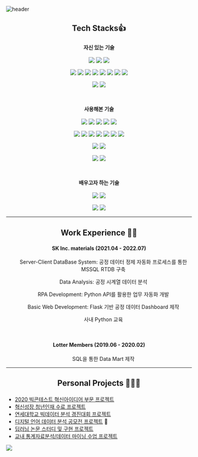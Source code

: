 ![header](https://capsule-render.vercel.app/api?type=waving&color=auto&height=100&section=header&animation=fadeIn&fontAlignY=38&descAlignY=51&descAlign=62)

## <p align="center" font="bold">Tech Stacks👍</p>

<p align="center">
  <b>자신 있는 기술</b>
  <br><br>
<img src="https://img.shields.io/badge/Python-3766AB?style=flat-square&logo=Python&color=red&logoColor=white"/></a>
<img src="https://img.shields.io/badge/R-2171QC?style=flat-square&logo=R&color=red&logoColor=white"/></a>
<img src="https://img.shields.io/badge/Microsoft SQL Server-8166CB?style=flat-square&color=red&logo=Microsoft SQL Server&logoColor=white"/></a>
</p>

<p align="center">
<img src="https://img.shields.io/badge/pandas-2171QC?style=flat-square&color=red&logo=pandas&logoColor=white"/>
<img src="https://img.shields.io/badge/Selenium-2171QC?style=flat-square&color=red&logo=Selenium&logoColor=white"/>
<img src="https://img.shields.io/badge/PySpark-2171QC?style=flat-square&logo=Apache Spark&color=red&logoColor=white"/>
<img src="https://img.shields.io/badge/Plotly-2171QC?style=flat-square&color=red&logo=Plotly&logoColor=white"/></a>
<img src="https://img.shields.io/badge/ScikitLearn-2171QC?style=flat-square&color=red&logo=scikit-learn&logoColor=white"/></a>
<img src="https://img.shields.io/badge/Flask-2171QC?style=flat-square&color=red&logo=Flask&logoColor=white"/></a>
<img src="https://img.shields.io/badge/TensorFlow-2171QC?style=flat-square&color=red&logo=TensorFlow&logoColor=white"/></a>
<img src="https://img.shields.io/badge/Keras-2171QC?style=flat-square&color=red&logo=Keras&logoColor=white"/></a>
</p>

<p align="center">
<img src="https://img.shields.io/badge/Git-2171QC?style=flat-square&color=red&logo=Git&logoColor=white"/></a>
<img src="https://img.shields.io/badge/Visual Studio Code-2171QC?style=flat-square&color=red&logo=Visual Studio Code&logoColor=white"/>
</p>

<br>
<p align="center"> 
  <b>사용해본 기술</b>
  <br><br>
<img src="https://img.shields.io/badge/Java-7201AC?style=flat-square&color=green&logo=Java&logoColor=white"/></a>
<img src="https://img.shields.io/badge/CSharp-8166CB?style=flat-square&color=green&logo=C Sharp&logoColor=white"/></a>
<img src="https://img.shields.io/badge/Scala-8166CB?style=flat-square&color=green&logo=Scala&logoColor=white"/></a>
<img src="https://img.shields.io/badge/MySQL-2171QC?style=flat-square&color=green&logo=MySQL&logoColor=white"/></a>
<img src="https://img.shields.io/badge/MariaDB-2171QC?style=flat-square&color=green&logo=MariaDB&logoColor=white"/></a>
</p>

<p align="center">
<img src="https://img.shields.io/badge/.NET-2171QC?style=flat-square&color=green&logo=.NET&logoColor=white"/></a>   
<img src="https://img.shields.io/badge/Amazon AWS-2171QC?style=flat-square&color=green&logo=Amazon AWS&logoColor=white"/></a>   
<img src="https://img.shields.io/badge/Docker-1811CE?style=flat-square&color=green&logo=Docker&logoColor=white"/></a>
<img src="https://img.shields.io/badge/Kubernetes-1811CE?style=flat-square&color=green&logo=Kubernetes&logoColor=white"/></a>
<img src="https://img.shields.io/badge/Linux-1811CE?style=flat-square&color=green&logo=Linux&logoColor=white"/></a>
<img src="https://img.shields.io/badge/Django-1811CE?style=flat-square&color=green&logo=Django&logoColor=white"/></a>
<img src="https://img.shields.io/badge/Redis-1811CE?style=flat-square&color=green&logo=Redis&logoColor=white"/></a>
</p>

<p align="center">  
<img src="https://img.shields.io/badge/Power BI-7201AC?style=flat-square&color=green&logo=Power BI&logoColor=white"/>
<img src="https://img.shields.io/badge/Tableau-7201AC?style=flat-square&color=green&logo=Tableau&logoColor=white"/></a>
</p>

<p align="center">  
<img src="https://img.shields.io/badge/Notion-7201AC?style=flat-square&color=green&logo=Notion&logoColor=white"/>
<img src="https://img.shields.io/badge/Slack-7201AC?style=flat-square&color=green&logo=Slack&logoColor=white"/></a>
</p>

<br>
<p align="center"> 
  <b>배우고자 하는 기술</b>
  <br><br>
<img src="https://img.shields.io/badge/Julia-7201AC?style=flat-square&color=purple&logo=Julia&logoColor=white"/></a>
<img src="https://img.shields.io/badge/Go-8166CB?style=flat-square&color=purple&logo=Go&logoColor=white"/></a>
</p>

<p align="center">
<img src="https://img.shields.io/badge/Kafka-8166CB?style=flat-square&color=purple&logo=Apache Kafka&logoColor=white"/></a>
<img src="https://img.shields.io/badge/Hive-8166CB?style=flat-square&color=purple&logo=Apache-Hive&logoColor=white"/></a>
</p>

---
## <p align="center" font="bold">Work Experience 👨‍💼</p>
#### <p align="center" font="bold">SK Inc. materials (2021.04 - 2022.07)
  <ul align="center">Server-Client DataBase System: 공정 데이터 정제 자동화 프로세스를 통한 MSSQL RTDB 구축</ul>
  <ul align="center">Data Analysis: 공정 시계열 데이터 분석</ul>
  <ul align="center">RPA Development: Python API를 활용한 업무 자동화 개발</ul>
  <ul align="center">Basic Web Development: Flask 기반 공정 데이터 Dashboard 제작</ul>
  <ul align="center">사내 Python 교육</ul>
</p>
<br>

#### <p align="center" font="bold">Lotter Members (2019.06 - 2020.02)
  <ul align="center">SQL을 통한 Data Mart 제작</ul>
</p>

---
## <p align="center" font="bold">Personal Projects 🧑‍💼💼
- [2020 빅콘테스트 혁신아이디어 부문 프로젝트](https://github.com/shawnbae/Projects/blob/master/Competition/2020%20%EB%B9%85%EC%BD%98%ED%85%8C%EC%8A%A4%ED%8A%B8%20%ED%98%81%EC%8B%A0%EC%95%84%EC%9D%B4%EB%94%94%EC%96%B4%EB%B6%80%EB%AC%B8/%EC%97%AD%EC%82%BC1701%ED%98%B8.pdf)
- [혁신성장 청년인재 수료 프로젝트](https://github.com/shawnbae/Projects/blob/master/ECOBEE.pdf)
- [연세대학교 빅데이터 분석 경진대회 프로젝트](https://github.com/shawnbae/Projects/tree/master/Competition/%EB%B9%85%EB%8D%B0%EC%9D%B4%ED%84%B0%20%EB%B6%84%EC%84%9D%20%EA%B2%BD%EC%A7%84%EB%8C%80%ED%9A%8C)
- [디지털 언어 데이터 분석 공모전 프로젝트](https://github.com/shawnbae/Projects/tree/master/Competition/%EB%94%94%EC%A7%80%ED%84%B8%20%EC%96%B8%EC%96%B4%20%EB%8D%B0%EC%9D%B4%ED%84%B0%20%EB%B6%84%EC%84%9D%20%EA%B2%BD%EC%A7%84%EB%8C%80%ED%9A%8C) 🥇
- [딥러닝 논문 스터디 및 구현 프로젝트](https://github.com/shawnbae/Projects/tree/master/DeepLearning) 
- [교내 통계자료분석/데이터 마이닝 수업 프로젝트](https://github.com/shawnbae/Projects/tree/master/Classes)
</p>
<a><img align="center" src="https://github-readme-stats.vercel.app/api?username=shawnbae&show_icons=true&count_private=true"></a>
